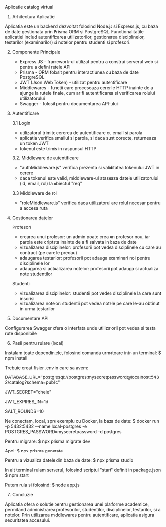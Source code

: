 Aplicatie catalog virtual

1. Arhitectura Aplicatiei

Aplicatia este un backend dezvoltat folosind Node.js si Express.js, cu baza de date gestionata prin Prisma ORM și PostgreSQL. Functionalitatile aplicatiei includ autentificarea utilizatorilor, gestionarea disciplinelor, testarilor (examinarilor) si notelor pentru studenti si profesori.


2. Componente Principale

	- Express.JS - framework-ul utilizat pentru a construi serverul web si pentru a defini rutele API
	- Prisma - ORM folosit pentru interactiunea cu baza de date PostgreSQL
	- JWT (Json Web Token) - utilizat pentru autentificare
	- Middlewares - functii care proceseaza cererile HTTP inainte de a ajunge la rutele finale, cum ar fi autentificarea si verificarea rolului utilizatorului
	- Swagger - folosit pentru documentarea API-ului


3. Autentificare

	3.1 Login
	- utilizatorul trimite cererea de autentificare cu email si parola
	- aplicatia verifica emailul si parola, si daca sunt corecte, returneaza un token JWT
	- tokenul este trimis in raspunsul HTTP

	3.2. Middleware de autentificare
	- "authMiddleware.js" verifica prezenta si validitatea tokenului JWT in cerere
	- daca tokenul este valid, middleware-ul ataseaza datele utilizatorului (id, email, rol) la obiectul "req"

	3.3 Middleware de rol
	- "roleMiddleware.js" verifica daca utilizatorul are rolul necesar pentru a accesa ruta

4. Gestionarea datelor

	Profesori
	- crearea unui profesor: un admin poate crea un profesor nou, iar parola este criptata inainte de a fi salvata in baza de date
	- vizualizarea disciplinelor: profesorii pot vedea disciplinele cu care au contract (pe care le predau)
	- adaugarea testarilor: profesorii pot adauga examinari noi pentru disciplinele lor
	- adaugarea si actualizarea notelor: profesorii pot adauga si actualiza note studentilor

	Studenti
	- vizualizarea disciplinelor: studentii pot vedea disciplinele la care sunt inscrisi
	- vizualizarea notelor: studentii pot vedea notele pe care le-au obtinut in urma testarilor


5. Documentare API

Configurarea Swagger ofera o interfata unde utilizatorii pot vedea si testa rute disponibile


6. Pasii pentru rulare (local)

Instalam toate dependintele, folosind comanda urmatoare intr-un terminal:
$ npm install

Trebuie creat fisier .env in care sa avem:

DATABASE_URL="postgresql://postgres:mysecretpassword@localhost:5432/catalog?schema=public"

JWT_SECRET="cheie"

JWT_EXPIRES_IN=1d

SALT_ROUNDS=10

Ne conectam, local, spre exemplu cu Docker, la baza de date: 
$ docker run -p 5432:5432 --name local-postgres -e POSTGRES_PASSWORD=mysecretpassword -d postgres

Pentru migrare:
$ npx prisma migrate dev 

Apoi:
$ npx prisma generate

Pentru a vizualiza datele din baza de date:
$ npx prisma studio

In alt terminal rulam serverul, folosind scriptul "start" definit in package.json
$ npm start

Putem rula si folosind: 
$ node app.js


7. Concluzie

Aplicatia ofera o solutie pentru gestionarea unei platforme academice, permitand administrarea profesorilor, studentilor, disciplinelor, testarilor, si a notelor. Prin utilizarea middlewares pentru autentificare, aplicatia asigura securitatea accesului.

